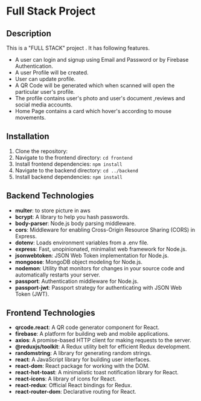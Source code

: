 # Full Stack Project

## Description

This is a "FULL STACK" project . It has following features.
  - A user can login and signup using Email and Password or by Firebase Authentication.
  - A user Profile will be created.
  - User can update profile.
  - A QR Code will be generated which when scanned will open the particular user's profile.
  - The profile contains user's photo and user's document ,reviews and social media accounts.
  - Home Page contains a card which hover's according to mouse movements. 

## Installation

1. Clone the repository:  
2. Navigate to the frontend directory: `cd frontend`
3. Install frontend dependencies: `npm install`
4. Navigate to the backend directory: `cd ../backend`
5. Install backend dependencies: `npm install`

## Backend Technologies

- **multer**: to store picture in aws
- **bcrypt**: A library to help you hash passwords.
- **body-parser**: Node.js body parsing middleware.
- **cors**: Middleware for enabling Cross-Origin Resource Sharing (CORS) in Express.
- **dotenv**: Loads environment variables from a .env file.
- **express**: Fast, unopinionated, minimalist web framework for Node.js.
- **jsonwebtoken**: JSON Web Token implementation for Node.js.
- **mongoose**: MongoDB object modeling for Node.js.
- **nodemon**: Utility that monitors for changes in your source code and automatically restarts your server.
- **passport**: Authentication middleware for Node.js.
- **passport-jwt**: Passport strategy for authenticating with JSON Web Token (JWT).

## Frontend Technologies

- **qrcode.react**: A QR code generator component for React.
- **firebase**: A platform for building web and mobile applications.
- **axios**: A promise-based HTTP client for making requests to the server.
- **@reduxjs/toolkit**: A Redux utility belt for efficient Redux development.
- **randomstring**: A library for generating random strings.
- **react**: A JavaScript library for building user interfaces.
- **react-dom**: React package for working with the DOM.
- **react-hot-toast**: A minimalistic toast notification library for React.
- **react-icons**: A library of icons for React.
- **react-redux**: Official React bindings for Redux.
- **react-router-dom**: Declarative routing for React.






